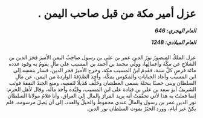 <h1 dir="rtl">عزل أمير مكة من قبل صاحب اليمن .</h1>

<h5 dir="rtl">العام الهجري:  646

العام الميلادي: 1248

</h5>

<p dir="rtl">عزل الملكُ المنصورُ نورُ الدين عمر بن علي بن رسول صاحِبُ اليمن الأميرَ فخرَ الدين بن الشلاحِ عن مكَّةَ وأعمالِها، وولَّى محمد بن أحمد بن المسيب على مالٍ يقومُ به وقود عدده مائة فرسٍ كلَّ سنة، فقَدِمَ ابنُ المسيب مكة، وخرج الأميرُ فخر الدين، فسار بنفسِه إلى ابن المسيب وأعاد الجباياتِ والمكوس بمكَّة، وأخذ الصَّدَقةَ الواردة من اليمن، عن مالِ السلطان وبنى حصنًا بنخلةَ يسمى العطشان وحَلَّف هُذيلًا لنَفسِه، ومنع الجندَ النفقةَ فوثب الشريفُ أبو سعد بن علي بن قتادة على ابن المسيب، وقَيَّده وأخذ مالَه، وقال لأهلِ الحرم: إنما فعلتُ به هذا لأني تحقَّقتُ أنه يريد الفرارَ بالمال إلى العراق، وأنا غلامُ مولانا السلطان نور الدين عمر بن رسول والمالُ عندي محفوظٌ والخيلُ والعدد، إلى أن يَصِلَ مرسومه، فلم يكنْ غير أيام، وورد الخبَرُ بموت السلطان نور الدين.</p></br>
